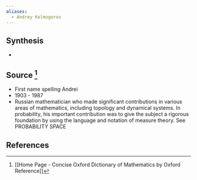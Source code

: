 ```yaml
---
aliases:
  - Andrey Kolmogorov
---
```

## Synthesis
- 
## Source [^1]
- First name spelling Andrei
- 1903 - 1987
- Russian mathematician who made significant contributions in various areas of mathematics, including topology and dynamical systems. In probability, his important contribution was to give the subject a rigorous foundation by using the language and notation of measure theory. See PROBABILITY SPACE
## References

[^1]: [[Home Page - Concise Oxford Dictionary of Mathematics by Oxford Reference]]